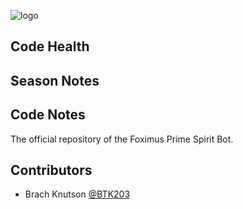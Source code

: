 ![logo](https://github.com/FRC-3695/2023-Season---Crescendo/blob/master/Logo.jpeg?raw=true)
## Code Health

## Season Notes
## Code Notes
The official repository of the Foximus Prime Spirit Bot.
## Contributors
- Brach Knutson [@BTK203](https://github.com/BTK203)